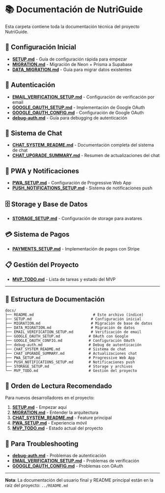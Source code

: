 # 📚 Documentación de NutriGuide

Esta carpeta contiene toda la documentación técnica del proyecto NutriGuide.

## 🚀 Configuración Inicial

- **[SETUP.md](./SETUP.md)** - Guía de configuración rápida para empezar
- **[MIGRATION.md](./MIGRATION.md)** - Migración de Neon + Prisma a Supabase
- **[DATA_MIGRATION.md](./DATA_MIGRATION.md)** - Guía para migrar datos existentes

## 🔐 Autenticación

- **[EMAIL_VERIFICATION_SETUP.md](./EMAIL_VERIFICATION_SETUP.md)** - Configuración de verificación por email
- **[GOOGLE_OAUTH_SETUP.md](./GOOGLE_OAUTH_SETUP.md)** - Implementación de Google OAuth
- **[GOOGLE_OAUTH_CONFIG.md](./GOOGLE_OAUTH_CONFIG.md)** - Configuración de Google OAuth
- **[debug-auth.md](./debug-auth.md)** - Guía para debugging de autenticación

## 💬 Sistema de Chat

- **[CHAT_SYSTEM_README.md](./CHAT_SYSTEM_README.md)** - Documentación completa del sistema de chat
- **[CHAT_UPGRADE_SUMMARY.md](./CHAT_UPGRADE_SUMMARY.md)** - Resumen de actualizaciones del chat

## 📱 PWA y Notificaciones

- **[PWA_SETUP.md](./PWA_SETUP.md)** - Configuración de Progressive Web App
- **[PUSH_NOTIFICATIONS_SETUP.md](./PUSH_NOTIFICATIONS_SETUP.md)** - Sistema de notificaciones push

## 🗄️ Storage y Base de Datos

- **[STORAGE_SETUP.md](./STORAGE_SETUP.md)** - Configuración de storage para avatares

## 💳 Sistema de Pagos

- **[PAYMENTS_SETUP.md](./PAYMENTS_SETUP.md)** - Implementación de pagos con Stripe

## 📋 Gestión del Proyecto

- **[MVP_TODO.md](./MVP_TODO.md)** - Lista de tareas y estado del MVP

---

## 📁 Estructura de Documentación

```
docs/
├── README.md                           # Este archivo (índice)
├── SETUP.md                           # Configuración inicial
├── MIGRATION.md                       # Migración de base de datos
├── DATA_MIGRATION.md                  # Migración de datos
├── EMAIL_VERIFICATION_SETUP.md        # Verificación de email
├── GOOGLE_OAUTH_SETUP.md             # OAuth con Google
├── GOOGLE_OAUTH_CONFIG.md            # Configuración OAuth
├── debug-auth.md                     # Debug de autenticación
├── CHAT_SYSTEM_README.md             # Sistema de chat
├── CHAT_UPGRADE_SUMMARY.md           # Actualizaciones chat
├── PWA_SETUP.md                      # Progressive Web App
├── PUSH_NOTIFICATIONS_SETUP.md       # Notificaciones push
├── STORAGE_SETUP.md                  # Storage y archivos
└── MVP_TODO.md                       # Gestión del proyecto
```

## 🎯 Orden de Lectura Recomendado

Para nuevos desarrolladores en el proyecto:

1. **[SETUP.md](./SETUP.md)** - Empezar aquí
2. **[MIGRATION.md](./MIGRATION.md)** - Entender la arquitectura
3. **[CHAT_SYSTEM_README.md](./CHAT_SYSTEM_README.md)** - Feature principal
4. **[PWA_SETUP.md](./PWA_SETUP.md)** - Experiencia móvil
5. **[MVP_TODO.md](./MVP_TODO.md)** - Estado actual del proyecto

## 🔧 Para Troubleshooting

- **[debug-auth.md](./debug-auth.md)** - Problemas de autenticación
- **[EMAIL_VERIFICATION_SETUP.md](./EMAIL_VERIFICATION_SETUP.md)** - Problemas de verificación
- **[GOOGLE_OAUTH_CONFIG.md](./GOOGLE_OAUTH_CONFIG.md)** - Problemas con OAuth

---

**Nota**: La documentación del usuario final y README principal están en la raíz del proyecto: `../README.md` 